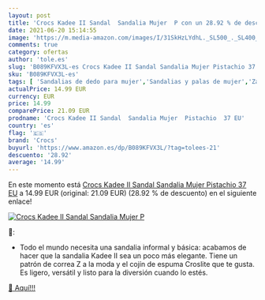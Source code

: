 ```yaml
---
layout: post
title: 'Crocs Kadee II Sandal  Sandalia Mujer  P con un 28.92 % de descuento'
date: 2021-06-20 15:14:55
image: 'https://m.media-amazon.com/images/I/31SkHzLYdhL._SL500_._SL400_.jpg'
comments: true
category: ofertas
author: 'tole.es'
slug: 'B089KFVX3L-es Crocs Kadee II Sandal Sandalia Mujer Pistachio 37 EU'
sku: 'B089KFVX3L-es'
tags: [ 'Sandalias de dedo para mujer','Sandalias y palas de mujer','Zapatos','Zapatos para mujer','Zapatos y complementos','crocs','sandalia', ]
actualPrice: 14.99 EUR
currency: EUR
price: 14.99
comparePrice: 21.09 EUR
prodname: 'Crocs Kadee II Sandal  Sandalia Mujer  Pistachio  37 EU'
country: 'es'
flag: '🇪🇸'
brand: 'Crocs'
buyurl: 'https://www.amazon.es/dp/B089KFVX3L/?tag=tolees-21'
descuento: '28.92'
average: '14.99'
---
```


En este momento está [Crocs Kadee II Sandal  Sandalia Mujer  Pistachio  37 EU](https://www.amazon.es/dp/B089KFVX3L/?tag=tolees-21) a 14.99 EUR (original: 21.09 EUR) (28.92 %  de descuento) en el siguiente enlace!

[![Crocs Kadee II Sandal  Sandalia Mujer  P](https://m.media-amazon.com/images/I/31SkHzLYdhL._SL500_._SL400_.jpg)](https://www.amazon.es/dp/B089KFVX3L/?tag=tolees-21)

🔎:

- Todo el mundo necesita una sandalia informal y básica: acabamos de hacer que la sandalia Kadee II sea un poco más elegante. Tiene un patrón de correa Z a la moda y el cojín de espuma Croslite que te gusta. Es ligero, versátil y listo para la diversión cuando lo estés.

[🛒 Aquí!!!](https://www.amazon.es/dp/B089KFVX3L/?tag=tolees-21)
